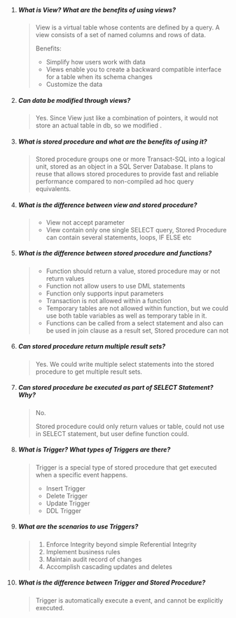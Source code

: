 1. ##### What is View? What are the benefits of using views?

   > View is a virtual table whose contents are defined by a query. A view consists of a set of named columns and rows of data.
   >
   > Benefits:
   >
   > - Simplify how users work with data
   > - Views enable you to create a backward compatible interface for a table when its schema changes
   > - Customize the data

2. ##### Can data be modified through views?

   > Yes. Since View just like a combination of pointers, it would not store an actual table in db, so we modified . 

3. ##### What is stored procedure and what are the benefits of using it?

   > Stored procedure groups one or more Transact-SQL into a logical unit, stored as an object in a SQL Server Database. It plans to reuse that allows stored procedures to provide fast and reliable performance compared to non-compiled ad hoc query equivalents.

4. ##### What is the difference between view and stored procedure?

   > - View not accept parameter
   > - View contain only one single SELECT query, Stored Procedure can contain several statements, loops, IF ELSE etc

5. ##### What is the difference between stored procedure and functions?

   > - Function should return a value, stored procedure may or not return values
   > - Function not allow users to use DML statements
   > - Function only supports input parameters
   > - Transaction is not allowed within a function
   > - Temporary tables are not allowed within function, but we could use both table variables as well as temporary table in it.
   > - Functions can be called from a select statement and also can be used in join clause as a result set, Stored procedure can not

6. ##### Can stored procedure return multiple result sets?

   > Yes. We could write multiple select statements into the stored procedure to get multiple result sets.

7. ##### Can stored procedure be executed as part of SELECT Statement? Why?

   > No. 
   >
   > Stored procedure could only return values or table, could not use in SELECT statement, but user define function could.

8. ##### What is Trigger? What types of Triggers are there?

   > Trigger is a special type of stored procedure that get executed when a specific event happens.
   >
   > - Insert Trigger
   > - Delete Trigger
   > - Update Trigger
   > - DDL Trigger

9. ##### What are the scenarios to use Triggers?

   > 1. Enforce Integrity beyond simple Referential Integrity
   > 2. Implement business rules
   > 3. Maintain audit record of changes
   > 4. Accomplish cascading updates and deletes

10. ##### What is the difference between Trigger and Stored Procedure?

    >Trigger is automatically execute a event, and cannot be explicitly executed.
